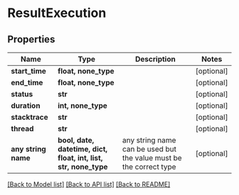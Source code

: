 # ResultExecution


## Properties
Name | Type | Description | Notes
------------ | ------------- | ------------- | -------------
**start_time** | **float, none_type** |  | [optional] 
**end_time** | **float, none_type** |  | [optional] 
**status** | **str** |  | [optional] 
**duration** | **int, none_type** |  | [optional] 
**stacktrace** | **str** |  | [optional] 
**thread** | **str** |  | [optional] 
**any string name** | **bool, date, datetime, dict, float, int, list, str, none_type** | any string name can be used but the value must be the correct type | [optional]

[[Back to Model list]](../README.md#documentation-for-models) [[Back to API list]](../README.md#documentation-for-api-endpoints) [[Back to README]](../README.md)


